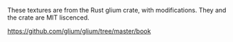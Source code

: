 These textures are from the Rust glium crate, with modifications. They and
the crate are MIT liscenced.

https://github.com/glium/glium/tree/master/book
